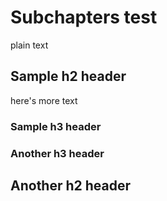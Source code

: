 # Subchapters test

plain text

## Sample h2 header

here's more text

### Sample h3 header

### Another h3 header

## Another h2 header
